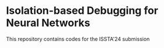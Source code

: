 # Isolation-based Debugging for Neural Networks
This repository contains codes for the ISSTA'24 submission 
